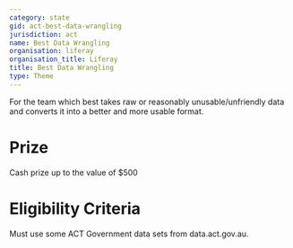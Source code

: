 ```yaml
---
category: state
gid: act-best-data-wrangling
jurisdiction: act
name: Best Data Wrangling
organisation: liferay
organisation_title: Liferay
title: Best Data Wrangling
type: Theme
---
```


For the team which best takes raw or reasonably unusable/unfriendly data and converts it into a better and more usable format.

# Prize
Cash prize up to the value of $500

# Eligibility Criteria
Must use some ACT Government data sets from data.act.gov.au.